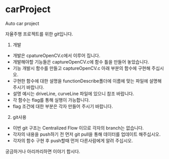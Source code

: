 # carProject
Auto car project

자율주행 프로젝트를 위한 git입니다.
1. 개발
 - 개발은 cpatureOpenCV.c에서 이루어 집니다.
 - 개발해야할 기능들은 captureOpenCV.c에 함수 틀을 만들어 놓았습니다.
 - 기능 개발시 함수를 만들고 captureOpenCV.c 아래 부분의 함수에 구현해 주십시오.
 - 구현한 함수에 대한 설명을 functionDescribe폴더에 이름에 맞는 파일에 설명해 주시기 바랍니다.
 - 설명 예시는 driveLine, curveLine 파일에 있으니 참조 바랍니다.
 - 각 함수는 flag를 통해 실행이 가능합니다.
 - flag 조건에 대한 부분은 각자 만들어 주시기 바랍니다.

2. git사용
 - 이번 git 구조는 Centralized Flow 이므로 각자의 branch는 없습니다.
 - 각자의 내용을 push하기 전 먼저 git pull을 통해 데이터를 업데이트 해주십시오.
 - 각자의 함수 구현 후 push할때 먼저 다른사람에게 알려 주십시오.
 
궁금하거나 아리까리하면 이야기 합시다.
